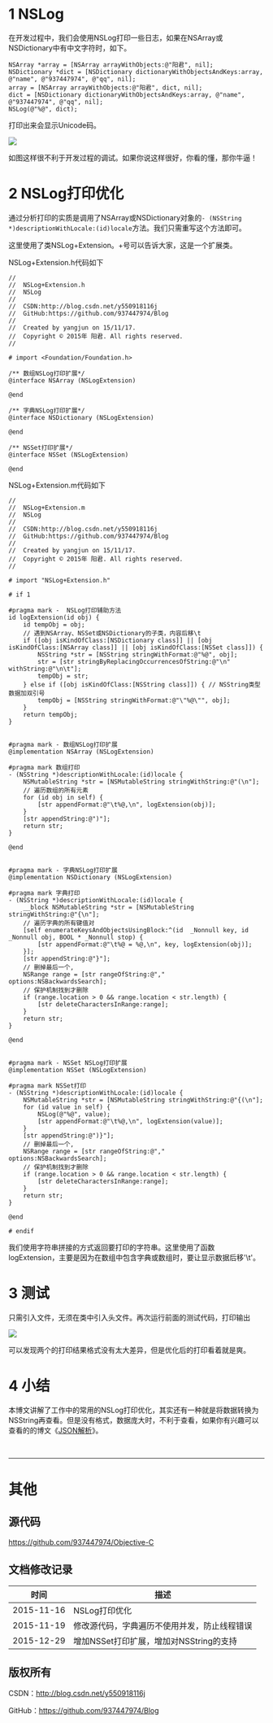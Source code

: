 # 1 NSLog

在开发过程中，我们会使用NSLog打印一些日志，如果在NSArray或NSDictionary中有中文字符时，如下。

```objc
NSArray *array = [NSArray arrayWithObjects:@"阳君", nil];
NSDictionary *dict = [NSDictionary dictionaryWithObjectsAndKeys:array, @"name", @"937447974", @"qq", nil];
array = [NSArray arrayWithObjects:@"阳君", dict, nil];
dict = [NSDictionary dictionaryWithObjectsAndKeys:array, @"name", @"937447974", @"qq", nil];
NSLog(@"%@", dict);
```

打印出来会显示Unicode码。

![](https://raw.githubusercontent.com/937447974/Blog/master/Resources/2015111701.png)

如图这样很不利于开发过程的调试。如果你说这样很好，你看的懂，那你牛逼！

# 2 NSLog打印优化

通过分析打印的实质是调用了NSArray或NSDictionary对象的`- (NSString *)descriptionWithLocale:(id)locale`方法。我们只需重写这个方法即可。

这里使用了类NSLog+Extension。+号可以告诉大家，这是一个扩展类。

NSLog+Extension.h代码如下

```objc
//
//  NSLog+Extension.h
//  NSLog
//
//  CSDN:http://blog.csdn.net/y550918116j
//  GitHub:https://github.com/937447974/Blog
//
//  Created by yangjun on 15/11/17.
//  Copyright © 2015年 阳君. All rights reserved.
//

# import <Foundation/Foundation.h>

/** 数组NSLog打印扩展*/
@interface NSArray (NSLogExtension)

@end

/** 字典NSLog打印扩展*/
@interface NSDictionary (NSLogExtension)

@end

/** NSSet打印扩展*/
@interface NSSet (NSLogExtension)

@end
```

NSLog+Extension.m代码如下

```objc
//
//  NSLog+Extension.m
//  NSLog
//
//  CSDN:http://blog.csdn.net/y550918116j
//  GitHub:https://github.com/937447974/Blog
//
//  Created by yangjun on 15/11/17.
//  Copyright © 2015年 阳君. All rights reserved.
//

# import "NSLog+Extension.h"

# if 1

#pragma mark -  NSLog打印辅助方法
id logExtension(id obj) {
    id tempObj = obj;
    // 遇到NSArray、NSSet或NSDictionary的子类，内容后移\t
    if ([obj isKindOfClass:[NSDictionary class]] || [obj isKindOfClass:[NSArray class]] || [obj isKindOfClass:[NSSet class]]) {
        NSString *str = [NSString stringWithFormat:@"%@", obj];
        str = [str stringByReplacingOccurrencesOfString:@"\n" withString:@"\n\t"];
        tempObj = str;
    } else if ([obj isKindOfClass:[NSString class]]) { // NSString类型数据加双引号
        tempObj = [NSString stringWithFormat:@"\"%@\"", obj];
    }
    return tempObj;
}


#pragma mark - 数组NSLog打印扩展
@implementation NSArray (NSLogExtension)

#pragma mark 数组打印
- (NSString *)descriptionWithLocale:(id)locale {
    NSMutableString *str = [NSMutableString stringWithString:@"(\n"];
    // 遍历数组的所有元素
    for (id obj in self) {
        [str appendFormat:@"\t%@,\n", logExtension(obj)];
    }
    [str appendString:@")"];
    return str;
}

@end


#pragma mark - 字典NSLog打印扩展
@implementation NSDictionary (NSLogExtension)

#pragma mark 字典打印
- (NSString *)descriptionWithLocale:(id)locale {
    __block NSMutableString *str = [NSMutableString stringWithString:@"{\n"];
    // 遍历字典的所有键值对
    [self enumerateKeysAndObjectsUsingBlock:^(id  _Nonnull key, id  _Nonnull obj, BOOL * _Nonnull stop) {
        [str appendFormat:@"\t%@ = %@,\n", key, logExtension(obj)];
    }];
    [str appendString:@"}"];
    // 删掉最后一个,
    NSRange range = [str rangeOfString:@"," options:NSBackwardsSearch];
    // 保护机制找到才删除
    if (range.location > 0 && range.location < str.length) {
        [str deleteCharactersInRange:range];
    }
    return str;
}

@end


#pragma mark - NSSet NSLog打印扩展
@implementation NSSet (NSLogExtension)

#pragma mark NSSet打印
- (NSString *)descriptionWithLocale:(id)locale {
    NSMutableString *str = [NSMutableString stringWithString:@"{(\n"];
    for (id value in self) {
        NSLog(@"%@", value);
        [str appendFormat:@"\t%@,\n", logExtension(value)];
    }
    [str appendString:@")}"];
    // 删掉最后一个,
    NSRange range = [str rangeOfString:@"," options:NSBackwardsSearch];
    // 保护机制找到才删除
    if (range.location > 0 && range.location < str.length) {
        [str deleteCharactersInRange:range];
    }
    return str;
}

@end

# endif
```

我们使用字符串拼接的方式返回要打印的字符串。这里使用了函数logExtension，主要是因为在数组中包含字典或数组时，要让显示数据后移'\t'。

# 3 测试

只需引入文件，无须在类中引入头文件。再次运行前面的测试代码，打印输出

![](https://raw.githubusercontent.com/937447974/Blog/master/Resources/2015111702.png)

可以发现两个的打印结果格式没有太大差异，但是优化后的打印看着就是爽。

# 4 小结

本博文讲解了工作中的常用的NSLog打印优化，其实还有一种就是将数据转换为NSString再查看。但是没有格式，数据庞大时，不利于查看，如果你有兴趣可以查看的的博文《[JSON解析](http://blog.csdn.net/y550918116j/article/details/49002701)》。

&#160;

----------

# 其他

## 源代码

https://github.com/937447974/Objective-C

## 文档修改记录

| 时间 | 描述 |
| ---- | ---- |
| 2015-11-16 | NSLog打印优化 |
| 2015-11-19 | 修改源代码，字典遍历不使用并发，防止线程错误 |
| 2015-12-29 | 增加NSSet打印扩展，增加对NSString的支持 |

## 版权所有

CSDN：http://blog.csdn.net/y550918116j

GitHub：https://github.com/937447974/Blog